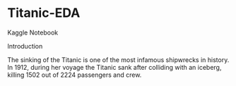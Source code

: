 # Titanic-EDA
Kaggle Notebook

Introduction


The sinking of the Titanic is one of the most infamous shipwrecks in history. In 1912, during her voyage the Titanic sank after colliding with an iceberg, killing 1502 out of 2224 passengers and crew.
